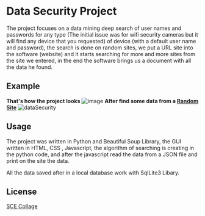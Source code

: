 # Data Security Project

The project focuses on a data mining deep search of user names and passwords for any type (The initial issue was for wifi security cameras but it will find any device that you requested) of device (with a default user name and password),
the search is done on random sites, we put a URL site into the software (website) and it starts searching for more and more sites from the site we entered,
in the end the software brings us a document with all the data he found.
## Example
**That's how the project looks**
![image](https://user-images.githubusercontent.com/33221427/70856030-4015d600-1edd-11ea-9c9f-d7f2efd9d46a.png)
**After find some data from a [Random Site](https://www.a1securitycameras.com/technical-support/default-username-passwords-ip-addresses-for-surveillance-cameras/)**
![dataSecurity](https://user-images.githubusercontent.com/33221427/70856039-5facfe80-1edd-11ea-9da3-261dff775702.gif)
## Usage
The project was written in Python and Beautiful Soup Library, the GUI written in HTML, CSS , Javascript, the algorithm of searching is creating in the python code, and after the javascript read the data from a JSON file and print on the site the data.

All the data saved after in a local database work with SqlLite3 Libary.

## License
[SCE Collage](https://www.sce.ac.il/)
